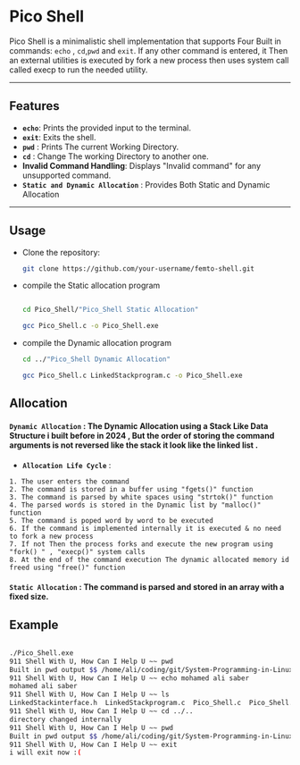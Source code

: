 # Pico Shell

Pico Shell is a minimalistic shell implementation that supports Four Built in commands: `echo` , `cd`,`pwd` and `exit`. If any other command is entered, it Then an external utilities is executed by fork a new process then uses system call called execp to run the needed utility.

---

## Features

- **`echo`**: Prints the provided input to the terminal.
- **`exit`**: Exits the shell.
- **`pwd`** : Prints The current Working Directory.
- **`cd`**  : Change The working Directory to another one.
- **Invalid Command Handling**: Displays "Invalid command" for any unsupported command.
- **`Static and Dynamic Allocation`** : Provides Both Static and Dynamic Allocation 
---

## Usage

- Clone the repository:
   ```bash
   git clone https://github.com/your-username/femto-shell.git

- compile the Static allocation program
   ```bash
   
   cd Pico_Shell/"Pico_Shell Static Allocation"

   gcc Pico_Shell.c -o Pico_Shell.exe
   
   ```
- compile the Dynamic allocation program 
   ```bash
   cd ../"Pico_Shell Dynamic Allocation"
   
   gcc Pico_Shell.c LinkedStackprogram.c -o Pico_Shell.exe

   ```


## Allocation

#### **`Dynamic Allocation`** : The Dynamic Allocation using a Stack Like Data Structure i built before in 2024 , But the order of storing the command arguments is not reversed like the stack it look like the linked list .

- **`Allocation Life Cycle`** : 
```
1. The user enters the command
2. The command is stored in a buffer using "fgets()" function
3. The command is parsed by white spaces using "strtok()" function
4. The parsed words is stored in the Dynamic list by "malloc()" function
5. The command is poped word by word to be executed
6. If the command is implemented internally it is executed & no need to fork a new process
7. If not Then the process forks and execute the new program using "fork() " , "execp()" system calls
8. At the end of the command execution The dynamic allocated memory id freed using "free()" function 

```

####  **`Static Allocation`** : The command is parsed and stored in an array with a fixed size.


## Example
```bash

./Pico_Shell.exe 
911 Shell With U, How Can I Help U ~~ pwd
Built in pwd output $$ /home/ali/coding/git/System-Programming-in-Linux/Pico_Shell/Pico_Shell Dynamic Allocation
911 Shell With U, How Can I Help U ~~ echo mohamed ali saber
mohamed ali saber
911 Shell With U, How Can I Help U ~~ ls
LinkedStackinterface.h	LinkedStackprogram.c  Pico_Shell.c  Pico_Shell.exe
911 Shell With U, How Can I Help U ~~ cd ../..
directory changed internally
911 Shell With U, How Can I Help U ~~ pwd
Built in pwd output $$ /home/ali/coding/git/System-Programming-in-Linux
911 Shell With U, How Can I Help U ~~ exit
i will exit now :(

```







